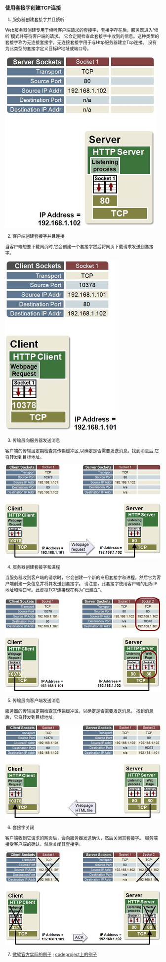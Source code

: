 ### 使用套接字创建TCP连接

1. 服务器创建套接字并且侦听

Web服务器创建专用于侦听客户端请求的套接字，套接字存在后，服务器进入'侦听'模式并等待客户端的请求。
它会定期检查此套接字中收到的信息。这种类型的套接字称为无连接套接字，无连接套接字用于与Http服务器建立Tcp连接。
没有为此类型的套接字定义目标IP地址或端口号。

![第一步](images/socket_step_1.jpg)

2. 客户端创建套接字并且连接

当客户端想要下载网页时,它会创建一个套接字然后将网页下载请求发送到套接字。

![第二步](images/socket_step_2.jpg)

3. 传输层向服务器发送消息

客户端的传输层定期检查其传输缓冲区,以确定是否需要发送消息。找到消息后,它将转发到目标地址。

![第三步](images/socket_step_3.jpg)

4. 服务器创建套接字和进程

当服务器收到客户端的请求时，它会创建一个新的专用套接字和进程。然后它为客户端创建一条信息并将其发送到套接字。
请注意，此套接字使用客户端的目标IP地址和端口号。此虚拟TCP连接现在称为"已建立"。

![第四步](images/socket_step_4.jpg)

5. 传输层向客户端发送消息

服务器的传输层定期检查其传输缓冲区，以确定是否需要发送消息。
找到消息后，它将转发到目标地址。

![第五步](images/socket_step_5.jpg)

6. 套接字关闭

客户端收到它请求的网页后，会向服务器发送确认，然后关闭其套接字。
服务端接受客户端的确认，然后关闭其套接字。

![第六步](images/socket_step_6.jpg)

7. [微软官方实际的例子](https://docs.microsoft.com/en-us/dotnet/api/system.net.sockets.socketasynceventargs?redirectedfrom=MSDN&view=netframework-4.5.2) ;
[codeproject上的例子](https://www.codeproject.com/Articles/83102/C-SocketAsyncEventArgs-High-Performance-Socket-Cod)
